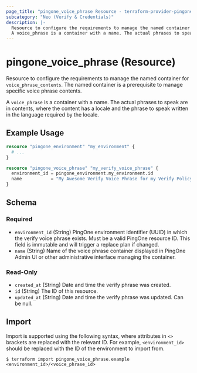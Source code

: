 ```yaml
---
page_title: "pingone_voice_phrase Resource - terraform-provider-pingone"
subcategory: "Neo (Verify & Credentials)"
description: |-
  Resource to configure the requirements to manage the named container for voice_phrase_contents. The named container is a prerequisite to manage specific voice phrase contents.
  A voice_phrase is a container with a name. The actual phrases to speak are in contents, where the content has a locale and the phrase to speak written in the language required by the locale.
---
```


# pingone_voice_phrase (Resource)

Resource to configure the requirements to manage the named container for `voice_phrase_contents`. The named container is a prerequisite to manage specific voice phrase contents.

A `voice_phrase` is a container with a name. The actual phrases to speak are in contents, where the content has a locale and the phrase to speak written in the language required by the locale.

## Example Usage

```terraform
resource "pingone_environment" "my_environment" {
  # ...
}

resource "pingone_voice_phrase" "my_verify_voice_phrase" {
  environment_id = pingone_environment.my_environment.id
  name           = "My Awesome Verify Voice Phrase for my Verify Policy"
}
```

<!-- schema generated by tfplugindocs -->
## Schema

### Required

- `environment_id` (String) PingOne environment identifier (UUID) in which the verify voice phrase exists.  Must be a valid PingOne resource ID.  This field is immutable and will trigger a replace plan if changed.
- `name` (String) Name of the voice phrase container displayed in PingOne Admin UI or other administrative interface managing the container.

### Read-Only

- `created_at` (String) Date and time the verify phrase was created.
- `id` (String) The ID of this resource.
- `updated_at` (String) Date and time the verify phrase was updated. Can be null.

## Import

Import is supported using the following syntax, where attributes in `<>` brackets are replaced with the relevant ID.  For example, `<environment_id>` should be replaced with the ID of the environment to import from.

```shell
$ terraform import pingone_voice_phrase.example <environment_id>/<voice_phrase_id>
```
